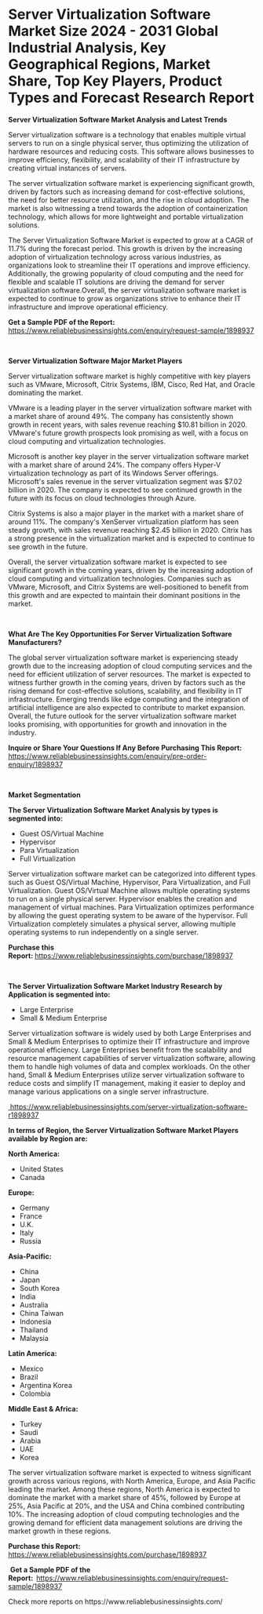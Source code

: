 <p><h1>Server Virtualization Software Market Size 2024 - 2031 Global Industrial Analysis, Key Geographical Regions, Market Share, Top Key Players, Product Types and Forecast Research Report</h1></p><p><strong>Server Virtualization Software Market Analysis and Latest Trends</strong></p>
<p><p>Server virtualization software is a technology that enables multiple virtual servers to run on a single physical server, thus optimizing the utilization of hardware resources and reducing costs. This software allows businesses to improve efficiency, flexibility, and scalability of their IT infrastructure by creating virtual instances of servers.</p><p>The server virtualization software market is experiencing significant growth, driven by factors such as increasing demand for cost-effective solutions, the need for better resource utilization, and the rise in cloud adoption. The market is also witnessing a trend towards the adoption of containerization technology, which allows for more lightweight and portable virtualization solutions.</p><p>The Server Virtualization Software Market is expected to grow at a CAGR of 11.7% during the forecast period. This growth is driven by the increasing adoption of virtualization technology across various industries, as organizations look to streamline their IT operations and improve efficiency. Additionally, the growing popularity of cloud computing and the need for flexible and scalable IT solutions are driving the demand for server virtualization software.Overall, the server virtualization software market is expected to continue to grow as organizations strive to enhance their IT infrastructure and improve operational efficiency.</p></p>
<p><strong>Get a Sample PDF of the Report:&nbsp;</strong> <a href="https://www.reliablebusinessinsights.com/enquiry/request-sample/1898937">https://www.reliablebusinessinsights.com/enquiry/request-sample/1898937</a></p>
<p>&nbsp;</p>
<p><strong>Server Virtualization Software Major Market Players</strong></p>
<p><p>Server virtualization software market is highly competitive with key players such as VMware, Microsoft, Citrix Systems, IBM, Cisco, Red Hat, and Oracle dominating the market. </p><p>VMware is a leading player in the server virtualization software market with a market share of around 49%. The company has consistently shown growth in recent years, with sales revenue reaching $10.81 billion in 2020. VMware's future growth prospects look promising as well, with a focus on cloud computing and virtualization technologies.</p><p>Microsoft is another key player in the server virtualization software market with a market share of around 24%. The company offers Hyper-V virtualization technology as part of its Windows Server offerings. Microsoft's sales revenue in the server virtualization segment was $7.02 billion in 2020. The company is expected to see continued growth in the future with its focus on cloud technologies through Azure.</p><p>Citrix Systems is also a major player in the market with a market share of around 11%. The company's XenServer virtualization platform has seen steady growth, with sales revenue reaching $2.45 billion in 2020. Citrix has a strong presence in the virtualization market and is expected to continue to see growth in the future.</p><p>Overall, the server virtualization software market is expected to see significant growth in the coming years, driven by the increasing adoption of cloud computing and virtualization technologies. Companies such as VMware, Microsoft, and Citrix Systems are well-positioned to benefit from this growth and are expected to maintain their dominant positions in the market.</p></p>
<p>&nbsp;</p>
<p><strong>What Are The Key Opportunities For Server Virtualization Software Manufacturers?</strong></p>
<p><p>The global server virtualization software market is experiencing steady growth due to the increasing adoption of cloud computing services and the need for efficient utilization of server resources. The market is expected to witness further growth in the coming years, driven by factors such as the rising demand for cost-effective solutions, scalability, and flexibility in IT infrastructure. Emerging trends like edge computing and the integration of artificial intelligence are also expected to contribute to market expansion. Overall, the future outlook for the server virtualization software market looks promising, with opportunities for growth and innovation in the industry.</p></p>
<p><strong>Inquire or Share Your Questions If Any Before Purchasing This Report:</strong> <a href="https://www.reliablebusinessinsights.com/enquiry/pre-order-enquiry/1898937">https://www.reliablebusinessinsights.com/enquiry/pre-order-enquiry/1898937</a></p>
<p>&nbsp;</p>
<p><strong>Market Segmentation</strong></p>
<p><strong>The Server Virtualization Software Market Analysis by types is segmented into:</strong></p>
<p><ul><li>Guest OS/Virtual Machine</li><li>Hypervisor</li><li>Para Virtualization</li><li>Full Virtualization</li></ul></p>
<p><p>Server virtualization software market can be categorized into different types such as Guest OS/Virtual Machine, Hypervisor, Para Virtualization, and Full Virtualization. Guest OS/Virtual Machine allows multiple operating systems to run on a single physical server. Hypervisor enables the creation and management of virtual machines. Para Virtualization optimizes performance by allowing the guest operating system to be aware of the hypervisor. Full Virtualization completely simulates a physical server, allowing multiple operating systems to run independently on a single server.</p></p>
<p><strong>Purchase this Report:&nbsp;</strong><a href="https://www.reliablebusinessinsights.com/purchase/1898937">https://www.reliablebusinessinsights.com/purchase/1898937</a></p>
<p>&nbsp;</p>
<p><strong>The Server Virtualization Software Market Industry Research by Application is segmented into:</strong></p>
<p><ul><li>Large Enterprise</li><li>Small & Medium Enterprise</li></ul></p>
<p><p>Server virtualization software is widely used by both Large Enterprises and Small & Medium Enterprises to optimize their IT infrastructure and improve operational efficiency. Large Enterprises benefit from the scalability and resource management capabilities of server virtualization software, allowing them to handle high volumes of data and complex workloads. On the other hand, Small & Medium Enterprises utilize server virtualization software to reduce costs and simplify IT management, making it easier to deploy and manage various applications on a single server infrastructure.</p></p>
<p><a href="https://www.reliablebusinessinsights.com/server-virtualization-software-r1898937">&nbsp;https://www.reliablebusinessinsights.com/server-virtualization-software-r1898937</a></p>
<p><strong>In terms of Region, the Server Virtualization Software Market Players available by Region are:</strong></p>
<p>
    <p> <strong> North America: </strong>
        <ul>
            <li>United States</li>
            <li>Canada</li>
        </ul>
        </p> 
    <p> <strong> Europe: </strong>
        <ul>
            <li>Germany</li>
            <li>France</li>
            <li>U.K.</li>
            <li>Italy</li>
            <li>Russia</li>
        </ul>
        </p> 
    <p> <strong> Asia-Pacific: </strong>
        <ul>
            <li>China</li>
            <li>Japan</li>
            <li>South Korea</li>
            <li>India</li>
            <li>Australia</li>
            <li>China Taiwan</li>
            <li>Indonesia</li>
            <li>Thailand</li>
            <li>Malaysia</li>
        </ul>
        </p> 
    <p> <strong> Latin America: </strong>
        <ul>
            <li>Mexico</li>
            <li>Brazil</li>
            <li>Argentina Korea</li>
            <li>Colombia</li>
        </ul>
        </p> 
    <p> <strong> Middle East & Africa: </strong>
        <ul>
            <li>Turkey</li>
            <li>Saudi</li>
            <li>Arabia</li>
            <li>UAE</li>
            <li>Korea</li>
        </ul>
    </p>
    </p>
<p><p>The server virtualization software market is expected to witness significant growth across various regions, with North America, Europe, and Asia Pacific leading the market. Among these regions, North America is expected to dominate the market with a market share of 45%, followed by Europe at 25%, Asia Pacific at 20%, and the USA and China combined contributing 10%. The increasing adoption of cloud computing technologies and the growing demand for efficient data management solutions are driving the market growth in these regions.</p></p>
<p><strong>Purchase this Report: </strong><a href="https://www.reliablebusinessinsights.com/purchase/1898937">https://www.reliablebusinessinsights.com/purchase/1898937</a></p>
<p>&nbsp;<strong>Get a Sample PDF of the Report:&nbsp;&nbsp;</strong><a href="https://www.reliablebusinessinsights.com/enquiry/request-sample/1898937">https://www.reliablebusinessinsights.com/enquiry/request-sample/1898937</a></p>
<p><strong></strong></p>
<p>Check more reports on https://www.reliablebusinessinsights.com/</p>